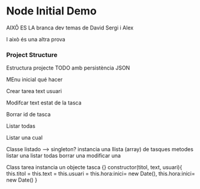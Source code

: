 # Node Initial Demo

AIXÔ ES LA branca dev temas de David Sergi i Alex

I això és una altra prova

### Project Structure

Estructura projecte TODO amb persistència JSON

MEnu inicial qué hacer

Crear tarea
    text
    usuari

Modifcar
    text
    estat de la tasca

Borrar
    id de tasca

Listar todas

Listar una
    cual

Classe listado --> singleton?
    instancia una llista (array) de tasques
    metodes
        listar una
        listar todas
        borrar una
        modificar una

Class tarea
    instancia un objecte tasca {}
    constructor(titol, text, usuari){
        this.titol =
        this.text = 
        this.usuari = 
        this.hora:inici= new Date(),
        this.hora:inici= new Date()
    }
        
